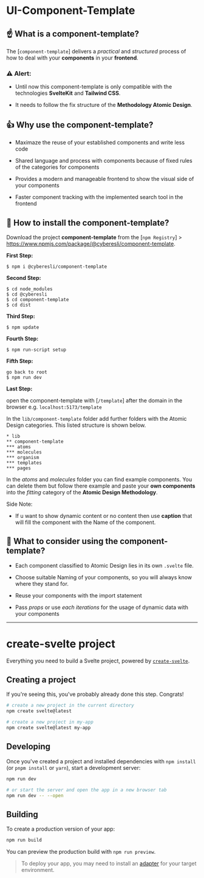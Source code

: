 # UI-Component-Template

## ☝️ What is a component-template?

The [`component-template`] delivers a *practical* and *structured* process of how to deal with your **components** in your **frontend**. 

### ⚠️ Alert:
* Until now this component-template is only compatible with the technologies **SvelteKit** and **Tailwind CSS**.


* It needs to follow the fix structure of the **Methodology Atomic Design**.

## 👍 Why use the component-template?
* Maximaze the reuse of your established components and write less code


* Shared language and process with components because of fixed rules of the categories for components


* Provides a modern and manageable frontend to show the visual side of your components


* Faster component tracking with the implemented search tool in the frontend


## 🔧 How to install the component-template?

Download the project **component-template** from the [`npm Registry`] > https://www.npmjs.com/package/@cyberesli/component-template. 

**First Step:**
```
$ npm i @cyberesli/component-template
```

**Second Step:**
```
$ cd node_modules
$ cd @cyberesli
$ cd component-template
$ cd dist
```

**Third Step:**
```
$ npm update
```

**Fourth Step:**
```
$ npm run-script setup
```

**Fifth Step:**
```
go back to root 
$ npm run dev
```

**Last Step:**

 open the component-template with [`/template`] after the domain in the browser e.g. `localhost:5173/template`



In the `lib/component-template` folder add further folders with the Atomic Design categories. This listed structure is shown below.

```
* lib
** component-template
*** atoms
*** molecules
*** organism
*** templates
*** pages
```

In the *atoms* and *molecules* folder you can find example components. You can delete them but follow there example and paste your **own components** into the *fitting* category of the **Atomic Design Methodology**.

Side Note:
- If u want to show dynamic content or no content then use **caption** that will fill the component with the Name of the component.

## 📌 What to consider using the component-template?

* Each component classified to Atomic Design lies in its own `.svelte` file.


* Choose suitable Naming of your components, so you will always know where they stand for. 


* Reuse your components with the import statement


* Pass *props* or use *each iterations* for the usage of dynamic data with your components
 
***

# create-svelte project

Everything you need to build a Svelte project, powered by [`create-svelte`](https://github.com/sveltejs/kit/tree/master/packages/create-svelte).

## Creating a project

If you're seeing this, you've probably already done this step. Congrats!

```bash
# create a new project in the current directory
npm create svelte@latest

# create a new project in my-app
npm create svelte@latest my-app
```

## Developing

Once you've created a project and installed dependencies with `npm install` (or `pnpm install` or `yarn`), start a development server:

```bash
npm run dev

# or start the server and open the app in a new browser tab
npm run dev -- --open
```

## Building

To create a production version of your app:

```bash
npm run build
```

You can preview the production build with `npm run preview`.

> To deploy your app, you may need to install an [adapter](https://kit.svelte.dev/docs/adapters) for your target environment.
